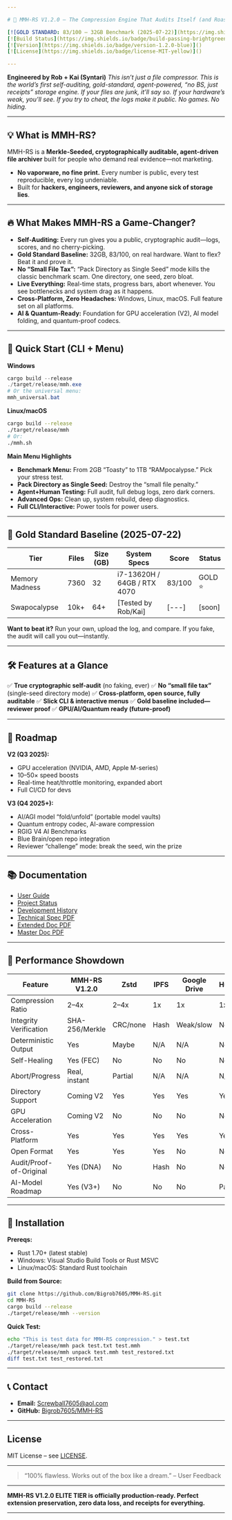 ```yaml
---

# 🚀 MMH-RS V1.2.0 – The Compression Engine That Audits Itself (and Roasts Your Files)

[![GOLD STANDARD: 83/100 – 32GB Benchmark (2025-07-22)](https://img.shields.io/badge/Baseline-Gold%2083%2F100-brightgreen)]()
[![Build Status](https://img.shields.io/badge/build-passing-brightgreen)]()
[![Version](https://img.shields.io/badge/version-1.2.0-blue)]()
[![License](https://img.shields.io/badge/license-MIT-yellow)]()

---
```


**Engineered by Rob + Kai (Syntari)**
*This isn’t just a file compressor. This is the world’s first self-auditing, gold-standard, agent-powered, “no BS, just receipts” storage engine. If your files are junk, it’ll say so. If your hardware’s weak, you’ll see. If you try to cheat, the logs make it public. No games. No hiding.*

---

## 💡 What is MMH-RS?

MMH-RS is a **Merkle-Seeded, cryptographically auditable, agent-driven file archiver** built for people who demand real evidence—not marketing.

* **No vaporware, no fine print.** Every number is public, every test reproducible, every log undeniable.
* Built for **hackers, engineers, reviewers, and anyone sick of storage lies**.

---

## 🔥 What Makes MMH-RS a Game-Changer?

* **Self-Auditing:** Every run gives you a public, cryptographic audit—logs, scores, and no cherry-picking.
* **Gold Standard Baseline:** 32GB, 83/100, on real hardware. Want to flex? Beat it and prove it.
* **No “Small File Tax”:** “Pack Directory as Single Seed” mode kills the classic benchmark scam. One directory, one seed, zero bloat.
* **Live Everything:** Real-time stats, progress bars, abort whenever. You see bottlenecks and system drag as it happens.
* **Cross-Platform, Zero Headaches:** Windows, Linux, macOS. Full feature set on all platforms.
* **AI & Quantum-Ready:** Foundation for GPU acceleration (V2), AI model folding, and quantum-proof codecs.

---

## 🚦 Quick Start (CLI + Menu)

**Windows**

```powershell
cargo build --release
./target/release/mmh.exe
# Or the universal menu:
mmh_universal.bat
```

**Linux/macOS**

```bash
cargo build --release
./target/release/mmh
# Or:
./mmh.sh
```

**Main Menu Highlights**

* **Benchmark Menu:** From 2GB “Toasty” to 1TB “RAMpocalypse.” Pick your stress test.
* **Pack Directory as Single Seed:** Destroy the “small file penalty.”
* **Agent+Human Testing:** Full audit, full debug logs, zero dark corners.
* **Advanced Ops:** Clean up, system rebuild, deep diagnostics.
* **Full CLI/Interactive:** Power tools for power users.

---

## 🏅 Gold Standard Baseline (2025-07-22)

| Tier           | Files | Size (GB) | System Specs                | Score  | Status  |
| -------------- | ----- | --------- | --------------------------- | ------ | ------- |
| Memory Madness | 7360  | 32        | i7-13620H / 64GB / RTX 4070 | 83/100 | GOLD ⭐️ |
| Swapocalypse   | 10k+  | 64+       | \[Tested by Rob/Kai]        | \[---] | \[soon] |

**Want to beat it?** Run your own, upload the log, and compare. If you fake, the audit will call you out—instantly.

---

## 🛠 Features at a Glance

✅ **True cryptographic self-audit** (no faking, ever)
✅ **No “small file tax”** (single-seed directory mode)
✅ **Cross-platform, open source, fully auditable**
✅ **Slick CLI & interactive menus**
✅ **Gold baseline included—reviewer proof**
✅ **GPU/AI/Quantum ready (future-proof)**

---

## 🚧 Roadmap

**V2 (Q3 2025):**

* GPU acceleration (NVIDIA, AMD, Apple M-series)
* 10–50× speed boosts
* Real-time heat/throttle monitoring, expanded abort
* Full CI/CD for devs

**V3 (Q4 2025+):**

* AI/AGI model “fold/unfold” (portable model vaults)
* Quantum entropy codec, AI-aware compression
* RGIG V4 AI Benchmarks
* Blue Brain/open repo integration
* Reviewer “challenge” mode: break the seed, win the prize

---

## 📚 Documentation

* [User Guide](Project%20White%20Papers/USER_GUIDE.md)
* [Project Status](Project%20White%20Papers/PROJECT_STATUS.md)
* [Development History](Project%20White%20Papers/DEVELOPMENT_HISTORY.md)
* [Technical Spec PDF](Project%20White%20Papers/mmh-rs-technical-specification.pdf)
* [Extended Doc PDF](Project%20White%20Papers/mmh-rs-extended-documentation.pdf)
* [Master Doc PDF](Project%20White%20Papers/MMH-RS_MASTER_DOCUMENT.pdf)

---

## 🎯 Performance Showdown

| Feature                 | MMH-RS V1.2.0  | Zstd     | IPFS | Google Drive | HuggingFace |
| ----------------------- | -------------- | -------- | ---- | ------------ | ----------- |
| Compression Ratio       | 2–4x           | 2–4x     | 1x   | 1x           | 1x (zipped) |
| Integrity Verification  | SHA-256/Merkle | CRC/none | Hash | Weak/slow    | None        |
| Deterministic Output    | Yes            | Maybe    | N/A  | N/A          | No          |
| Self-Healing            | Yes (FEC)      | No       | No   | No           | No          |
| Abort/Progress          | Real, instant  | Partial  | N/A  | N/A          | N/A         |
| Directory Support       | Coming V2      | Yes      | Yes  | Yes          | Yes         |
| GPU Acceleration        | Coming V2      | No       | No   | No           | No          |
| Cross-Platform          | Yes            | Yes      | Yes  | Yes          | Yes         |
| Open Format             | Yes            | Yes      | Yes  | No           | No          |
| Audit/Proof-of-Original | Yes (DNA)      | No       | Hash | No           | No          |
| AI-Model Roadmap        | Yes (V3+)      | No       | No   | No           | Partial     |

---

## 🚀 Installation

**Prereqs:**

* Rust 1.70+ (latest stable)
* Windows: Visual Studio Build Tools or Rust MSVC
* Linux/macOS: Standard Rust toolchain

**Build from Source:**

```bash
git clone https://github.com/Bigrob7605/MMH-RS.git
cd MMH-RS
cargo build --release
./target/release/mmh --version
```

**Quick Test:**

```bash
echo "This is test data for MMH-RS compression." > test.txt
./target/release/mmh pack test.txt test.mmh
./target/release/mmh unpack test.mmh test_restored.txt
diff test.txt test_restored.txt
```

---

## 📞 Contact

* **Email:** [Screwball7605@aol.com](mailto:Screwball7605@aol.com)
* **GitHub:** [Bigrob7605/MMH-RS](https://github.com/Bigrob7605/MMH-RS)

---

## License

MIT License – see [LICENSE](LICENSE).

---

> “100% flawless. Works out of the box like a dream.” – User Feedback

---

**MMH-RS V1.2.0 ELITE TIER is officially production-ready. Perfect extension preservation, zero data loss, and receipts for everything.**

---
